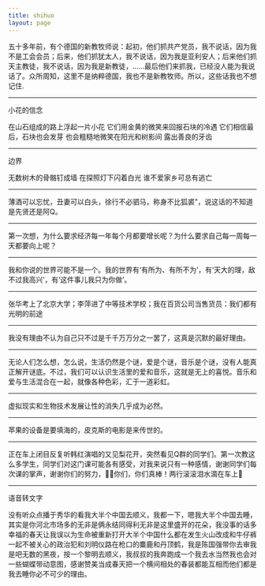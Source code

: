 ```yaml
---
title: shihuo
layout: page
---
```

五十多年前，有个德国的新教牧师说：起初，他们抓共产党员，我不说话，因为我不是工会会员；后来，他们抓犹太人，我不说话，因为我是亚利安人；后来他们抓天主教徒，我不说话，因为我是新教徒，……最后他们来抓我，已经没人能为我说话了。众所周知，这里不是纳粹德国，我也不是新教牧师。所以，这些话我也不想记住.

***

小花的信念

在山石组成的路上浮起一片小花
它们用金黄的微笑来回报石块的冷遇
它们相信最后，石块也会发芽
也会粗糙地微笑在阳光和树影间
露出善良的牙齿

***

边界

无数树木的骨骼钉成墙
在探照灯下闪着白光
谁不爱家乡可总有逃亡

***

薄酒可以忘忧，丑妻可以白头，徐行不必驷马，称身不比狐裘”，说这话的不知道是先贤还是阿Q。

***

第一次想，为什么要求经济每一年每个月都要增长呢？为什么要求自己每一周每一天都要向上呢？

***

我和你说的世界可能不是一个。我的世界有‘有所为、有所不为’，有‘天大的理，敌不过我高兴’，有‘这件事儿我只为你做’。

***

张华考上了北京大学；李萍进了中等技术学校；我在百货公司当售货员：我们都有光明的前途

***

我没有理由不认为自己只不过是千千万万分之一罢了，这真是沉默的最好理由。

***

无论人们怎么想，怎么说，生活仍然是个谜，爱是个谜，音乐是个谜，没有人能真正解开谜底。不过，我们可以认识生活里的爱和音乐，这就是无上的喜悦。音乐和爱与生活混合在一起，就像各种色彩，汇于一道彩虹。

***

虚拟现实和生物技术发展让性的消失几乎成为必然。

***

苹果的设备是要填海的，皮克斯的电影是来传世的。

***

正在车上闭目反复听韩红演唱的又见梨花开，突然看见Q群的同学们。第一次教这么多学生，同学们对这门课可能各有感受，对我来说只有一种感情，谢谢同学们每次课的掌声，谢谢你们的努力，你们，你们真棒！两行滚滚泪水滴在车上	

***

语音转文字

没有听众点播于秀华的看我大半个中国去顺义，我都一下，嗯我大半个中国去睡，其实是你河北市场多的无非是俩永结同得利无非是这里盛开的花朵，我没事的话多幸福的春天让我误以为生命被重新打开大半个中国什么都在发生火山改成和牛仔裤一起不被关心的政治犯和刘明仪路在枪口的麋鹿和丹顶鹤，我是陈国强带你去审我是吧无数的黑夜，按一个黎明去顺义，我叔叔的我奔跑成一个我去水当然我也会对一些蝴蝶带动意图，感谢赞美当成春天把一个横间相处的春装都能互相而他们都是我去睡你必不可少的理由。